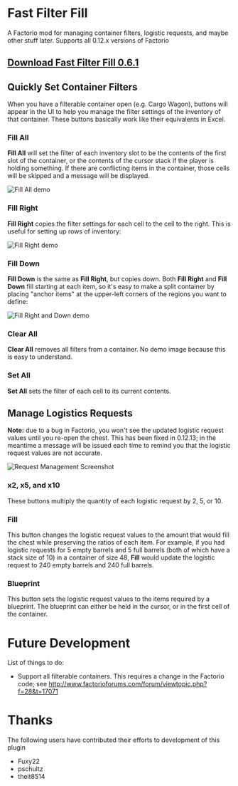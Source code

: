 # Fast Filter Fill

A Factorio mod for managing container filters, logistic requests, and maybe other stuff later. Supports all 0.12.x versions of Factorio

## [Download Fast Filter Fill 0.6.1](https://github.com/SeaRyanC/fast-filter-fill/raw/master/releases/FastFilterFill_0.6.1.zip)

## Quickly Set Container Filters

When you have a filterable container open (e.g. Cargo Wagon), buttons will appear in the UI to help you manage the filter settings of the inventory of that container. These buttons basically work like their equivalents in Excel.

### Fill All
**Fill All** will set the filter of each inventory slot to be the contents of the first slot of the container, or the contents of the cursor stack if the player is holding something. If there are conflicting items in the container, those cells will be skipped and a message will be displayed.

![Fill All demo](https://raw.githubusercontent.com/SeaRyanC/fast-filter-fill/master/gifs/fill-all-1.gif)

### Fill Right
**Fill Right** copies the filter settings for each cell to the cell to the right. This is useful for setting up rows of inventory:

![Fill Right demo](https://raw.githubusercontent.com/SeaRyanC/fast-filter-fill/master/gifs/fill-right-1.gif)

### Fill Down
**Fill Down** is the same as **Fill Right**, but copies down. Both **Fill Right** and **Fill Down** fill starting at each item, so it's easy to make a split container by placing "anchor items" at the upper-left corners of the regions you want to define:

![Fill Right and Down demo](https://raw.githubusercontent.com/SeaRyanC/fast-filter-fill/master/gifs/fill-right-and-down.gif)

### Clear All
**Clear All** removes all filters from a container. No demo image because this is easy to understand.

### Set All
**Set All** sets the filter of each cell to its current contents.

## Manage Logistics Requests

**Note:** due to a bug in Factorio, you won't see the updated logistic request values until you re-open the chest. This has been fixed in 0.12.13; in the meantime a message will be issued each time to remind you that the logistic request values are not accurate.

![Request Management Screenshot](https://github.com/SeaRyanC/fast-filter-fill/blob/master/gifs/requests.gif)

### x2, x5, and x10
These buttons multiply the quantity of each logistic request by 2, 5, or 10.

### Fill
This button changes the logistic request values to the amount that would fill the chest while preserving the ratios of each item. For example, if you had logistic requests for 5 empty barrels and 5 full barrels (both of which have a stack size of 10) in a container of size 48, **Fill** would update the logistic request to 240 empty barrels and 240 full barrels.

### Blueprint
This button sets the logistic request values to the items required by a blueprint. The blueprint can either be held in the cursor, or in the first cell of the container.

# Future Development

List of things to do:

 * Support all filterable containers. This requires a change in the Factorio code; see http://www.factorioforums.com/forum/viewtopic.php?f=28&t=17071

# Thanks

The following users have contributed their efforts to development of this plugin
 * Fuxy22
 * pschultz 
 * theit8514 
